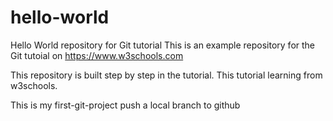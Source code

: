 # hello-world

Hello World repository for Git tutorial
This is an example repository for the Git tutoial on https://www.w3schools.com

This repository is built step by step in the tutorial.
This tutorial learning from w3schools.

This is my first-git-project
push a local branch to github
